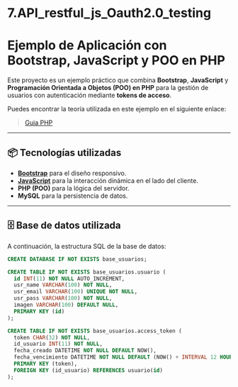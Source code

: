 # 7.API_restful_js_Oauth2.0_testing

# Ejemplo de Aplicación con Bootstrap, JavaScript y POO en PHP

Este proyecto es un ejemplo práctico que combina **Bootstrap**, **JavaScript** y **Programación Orientada a Objetos (POO) en PHP** para la gestión de usuarios con autenticación mediante **tokens de acceso**.

Puedes encontrar la teoría utilizada en este ejemplo en el siguiente enlace:
> <a href="https://docs.google.com/document/d/1lhBlLzDBTsm5zI9kWFjIm0B3sWAmhhWgpqg-IGfepcA/edit?tab=t.0#heading=h.7qu730h0wku2" target="_blank">Guia PHP</a>

---

## 📦 Tecnologías utilizadas
- <a href="https://docs.google.com/document/d/1lhBlLzDBTsm5zI9kWFjIm0B3sWAmhhWgpqg-IGfepcA/edit?tab=t.0#heading=h.jxadv55jyth" target="_blank">**Bootstrap**</a> para el diseño responsivo.
- <a href="https://docs.google.com/document/d/1lhBlLzDBTsm5zI9kWFjIm0B3sWAmhhWgpqg-IGfepcA/edit?tab=t.0#heading=h.xl3ce7m9tn28" target="_blank">**JavaScript**</a> para la interacción dinámica en el lado del cliente.
- **PHP (POO)** para la lógica del servidor.
- **MySQL** para la persistencia de datos.

---

## 🗄️ Base de datos utilizada

A continuación, la estructura SQL de la base de datos:

```sql
CREATE DATABASE IF NOT EXISTS base_usuarios;

CREATE TABLE IF NOT EXISTS base_usuarios.usuario (
  id INT(11) NOT NULL AUTO_INCREMENT,
  usr_name VARCHAR(100) NOT NULL,
  usr_email VARCHAR(100) UNIQUE NOT NULL,
  usr_pass VARCHAR(100) NOT NULL,
  imagen VARCHAR(100) DEFAULT NULL,
  PRIMARY KEY (id)
);

CREATE TABLE IF NOT EXISTS base_usuarios.access_token (
  token CHAR(32) NOT NULL,
  id_usuario INT(11) NOT NULL,
  fecha_creado DATETIME NOT NULL DEFAULT NOW(),
  fecha_vencimiento DATETIME NOT NULL DEFAULT (NOW() + INTERVAL 12 HOUR),
  PRIMARY KEY (token),
  FOREIGN KEY (id_usuario) REFERENCES usuario(id)
);
